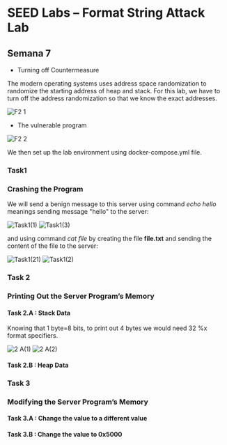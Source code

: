 # SEED Labs – Format String Attack Lab
## Semana 7

* Turning off Countermeasure 

The modern operating systems uses address space randomization to randomize the starting address of heap and stack. For this lab, we have to turn off the address randomization so that we know the exact addresses.

![F2 1](https://user-images.githubusercontent.com/116512784/230683386-30e733af-881c-47d1-9694-c6e3f70bb34f.png)


* The vulnerable program

![F2 2](https://user-images.githubusercontent.com/116512784/230686510-543fb5fc-9994-471e-8ac1-027582127775.png)

We then set up the lab environment using docker-compose.yml file.

### Task1 
### Crashing the Program

We will send a benign message to this server using command *echo hello* meanings sending message "hello" to the server:

![Task1(1)](https://user-images.githubusercontent.com/116512784/230725164-233c3192-8294-48e8-9d06-a4481ed52c40.png)
![Task1(3)](https://user-images.githubusercontent.com/116512784/230725169-eca7900d-e0c9-47c7-bab4-a75eb8886e70.png)

and using command *cat file* by creating the file **file.txt** and sending the content of the file to the server:

![Task1(21)](https://user-images.githubusercontent.com/116512784/230725088-c420ffaf-8566-4eca-8321-09a1df89c693.png)
![Task1(2)](https://user-images.githubusercontent.com/116512784/230725093-1a8952c3-40f2-476b-8bc2-2509673df383.png)

### Task 2 
### Printing Out the Server Program’s Memory

#### Task 2.A : Stack Data
Knowing that 1 byte=8 bits, to print out 4 bytes we would need 32 %x format specifiers.

![2 A(1)](https://user-images.githubusercontent.com/116459746/235203984-f4f573d1-1944-47da-a1a8-a98ca50de60d.png)
![2 A(2)](https://user-images.githubusercontent.com/116459746/235203797-35752df4-0eaf-468e-b996-eb93f8510cfa.png)


#### Task 2.B : Heap Data


### Task 3
### Modifying the Server Program’s Memory

#### Task 3.A : Change the value to a different value

#### Task 3.B : Change the value to 0x5000 
